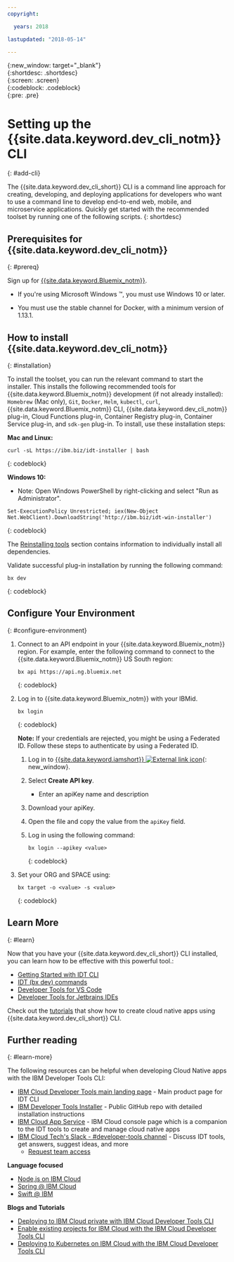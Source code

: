 ```yaml
---
copyright:

  years: 2018

lastupdated: "2018-05-14"

---
```


{:new_window: target="_blank"}  
{:shortdesc: .shortdesc}  
{:screen: .screen}  
{:codeblock: .codeblock}  
{:pre: .pre}  

# Setting up the {{site.data.keyword.dev_cli_notm}} CLI
{: #add-cli}

The {{site.data.keyword.dev_cli_short}} CLI is a command line approach for creating, developing, and deploying applications for developers who want to use a command line to develop end-to-end web, mobile, and microservice applications. Quickly get started with the recommended toolset by running one of the following scripts.
{: shortdesc}

## Prerequisites for {{site.data.keyword.dev_cli_notm}}
{: #prereq}

Sign up for [{{site.data.keyword.Bluemix_notm}}](http://ibm.biz/ibm-registration).

*  If you're using Microsoft Windows &trade;, you must use Windows 10 or later.

* You must use the stable channel for Docker, with a minimum version of 1.13.1.

## How to install {{site.data.keyword.dev_cli_notm}}
{: #installation}

To install the toolset, you can run the relevant command to start the installer. This installs the following recommended tools for {{site.data.keyword.Bluemix_notm}} development (if not already installed): `Homebrew` (Mac only), `Git`, `Docker`, `Helm`, `kubectl`, `curl`, {{site.data.keyword.Bluemix_notm}} CLI, {{site.data.keyword.dev_cli_notm}} plug-in, Cloud Functions plug-in, Container Registry plug-in, Container Service plug-in, and `sdk-gen` plug-in. To install, use these installation steps:

**Mac and Linux:**

```
curl -sL https://ibm.biz/idt-installer | bash
```
{: codeblock}


**Windows 10:**

* Note: Open Windows PowerShell by right-clicking and select "Run as Administrator".

```
Set-ExecutionPolicy Unrestricted; iex(New-Object Net.WebClient).DownloadString('http://ibm.biz/idt-win-installer')
```
{: codeblock}

The [Reinstalling tools](/docs/troubleshoot/ts_createapps.html#appendix) section contains information to individually install all dependencies.

Validate successful plug-in installation by running the following command:  

```
bx dev
```
{: codeblock}

## Configure Your Environment
{: #configure-environment}

1. Connect to an API endpoint in your {{site.data.keyword.Bluemix_notm}} region. For example, enter the following command to connect to the {{site.data.keyword.Bluemix_notm}} US South region:

	```
	bx api https://api.ng.bluemix.net
	```
	{: codeblock}

2. Log in to {{site.data.keyword.Bluemix_notm}} with your IBMid.

	```
	bx login
	```
	{: codeblock}

	**Note:** If your credentials are rejected, you might be using a Federated ID. Follow these steps to authenticate by using a Federated ID.

	1. Log in to [{{site.data.keyword.iamshort}} ![External link icon](../../icons/launch-glyph.svg "External link icon")](https://www.bluemix.net/iam/#/apikeys){: new_window}.
	2. Select **Create API key**.
		* Enter an apiKey name and description
	3. Download your apiKey.
	4. Open the file and copy the value from the `apiKey` field.
	5. Log in using the following command:

		```
		bx login --apikey <value>
		```
		{: codeblock}

3. Set your ORG and SPACE using:

	```
	bx target -o <value> -s <value>
	```
	{: codeblock}

## Learn More
{: #learn}

Now that you have your {{site.data.keyword.dev_cli_short}} CLI installed, you can learn how to be effective with this powerful tool.:
- [Getting Started with IDT CLI](index.html)
- [IDT (bx dev) commands](commands.html)
- [Developer Tools for VS Code](vscode.html)
- [Developer Tools for Jetbrains IDEs](jetbrains.html)

Check out the [tutorials](/docs/apps/tutorials/tutorial_bff.html) that show how to create cloud native apps using {{site.data.keyword.dev_cli_short}} CLI.

## Further reading
{: #learn-more}

The following resources can be helpful when developing Cloud Native apps with the IBM Developer Tools CLI:

- [IBM Cloud Developer Tools main landing page](https://www.ibm.com/cloud/cli) - Main product page for IDT CLI
- [IBM Developer Tools Installer](https://github.com/IBM-Bluemix/ibm-cloud-developer-tools) - Public GitHub repo with detailed installation instructions
- [IBM Cloud App Service](https://console.bluemix.net/developer/appservice) - IBM Cloud console page which is a companion to the IDT tools to create and manage cloud native apps
- [IBM Cloud Tech's Slack - #developer-tools channel](https://ibm-cloud-tech.slack.com) - Discuss IDT tools, get answers, suggest ideas, and more
	- [Request team access](https://slack-invite-ibm-cloud-tech.mybluemix.net/)

**Language focused**

- [Node,js on IBM Cloud](https://developer.ibm.com/node/cloud/)
- [Spring @ IBM Cloud](https://developer.ibm.com/java/spring/)
- [Swift @ IBM](https://developer.ibm.com/swift)

**Blogs and Tutorials**

- [Deploying to IBM Cloud private with IBM Cloud Developer Tools CLI](https://www.ibm.com/blogs/bluemix/2017/09/deploying-ibm-cloud-private-ibm-cloud-developer-tools-cli/)
- [Enable existing projects for IBM Cloud with the IBM Cloud Developer Tools CLI](https://www.ibm.com/blogs/bluemix/2017/09/enable-existing-projects-ibm-cloud-ibm-cloud-developer-tools-cli/)
- [Deploying to Kubernetes on IBM Cloud with the IBM Cloud Developer Tools CLI](https://www.ibm.com/blogs/bluemix/2017/09/deploying-kubernetes-ibm-cloud-ibm-cloud-developer-tools-cli/)
